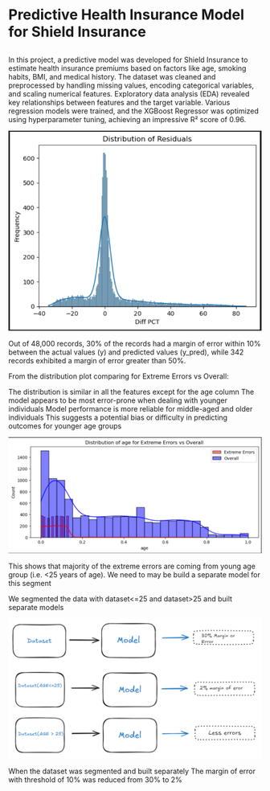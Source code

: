 # Predictive Health Insurance Model for Shield Insurance

## 
In this project, a predictive model was developed for Shield Insurance to estimate health insurance premiums based on factors like age, smoking habits, BMI, and medical history. The dataset was cleaned and preprocessed by handling missing values, encoding categorical variables, and scaling numerical features. Exploratory data analysis (EDA) revealed key relationships between features and the target variable. Various regression models were trained, and the XGBoost Regressor was optimized using hyperparameter tuning, achieving an impressive R² score of 0.96. 

![alt text](https://github.com/Kkishank/Predictive-Health-Insurance-Model-for-Shield-Insurance/blob/cacc07411b5e800780452d811ae75a531d8972c8/distribution%20of%20residuals.png)

Out of 48,000 records, 30% of the records had a margin of error within 10% between the actual values (y) and predicted values (y_pred), while 342 records exhibited a margin of error greater than 50%.

From the distribution plot comparing for Extreme Errors vs Overall:

The distribution is similar in all the features except for the age column 
The model appears to be most error-prone when dealing with younger individuals
Model performance is more reliable for middle-aged and older individuals
This suggests a potential bias or difficulty in predicting outcomes for younger age groups

![alt text](https://github.com/Kkishank/Predictive-Health-Insurance-Model-for-Shield-Insurance/blob/cacc07411b5e800780452d811ae75a531d8972c8/age%20moe.png)

This shows that majority of the extreme errors are coming from young age group (i.e. <25 years of age). We need to may be build a separate model for this segment

We segmented the data with dataset<=25 and dataset>25 and built separate models 

![alt text](https://github.com/Kkishank/Predictive-Health-Insurance-Model-for-Shield-Insurance/blob/cacc07411b5e800780452d811ae75a531d8972c8/model_seg.png)

When the dataset was segmented and built separately The margin of error with threshold of 10% was reduced from 30% to 2%


